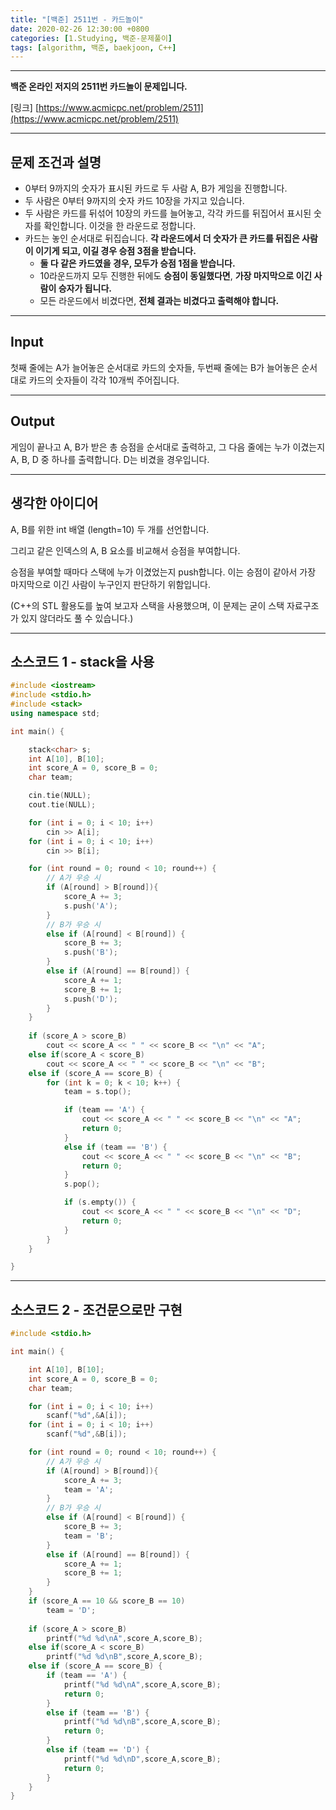 ```yaml
---
title: "[백준] 2511번 - 카드놀이"
date: 2020-02-26 12:30:00 +0800
categories: [1.Studying, 백준-문제풀이]
tags: [algorithm, 백준, baekjoon, C++]
---
```




------

**백준 온라인 저지의 2511번 카드놀이 문제입니다.**

[링크] [https://www.acmicpc.net/problem/2511](https://www.acmicpc.net/problem/2511)

---

## **문제 조건과 설명**

* 0부터 9까지의 숫자가 표시된 카드로 두 사람 A, B가 게임을 진행합니다.
* 두 사람은 0부터 9까지의 숫자 카드 10장을 가지고 있습니다.
* 두 사람은 카드를 뒤섞어 10장의 카드를 늘어놓고, 각각 카드를 뒤집어서 표시된 숫자를 확인합니다. 이것을 한 라운드로 정합니다.
* 카드는 놓인 순서대로 뒤집습니다. **각 라운드에서 더 숫자가 큰 카드를 뒤집은 사람이 이기게 되고, 이길 경우 승점 3점을 받습니다.**
  * **둘 다 같은 카드였을 경우, 모두가 승점 1점을 받습니다.**
  * 10라운드까지 모두 진행한 뒤에도 **승점이 동일했다면**, **가장 마지막으로 이긴 사람이 승자가 됩니다.**
  * 모든 라운드에서 비겼다면, **전체 결과는 비겼다고 출력해야 합니다.**

------




## **Input**

첫째 줄에는 A가 늘어놓은 순서대로 카드의 숫자들, 두번째 줄에는 B가 늘어놓은 순서대로 카드의 숫자들이 각각 10개씩 주어집니다.

------



## **Output**

게임이 끝나고 A, B가 받은 총 승점을 순서대로 출력하고, 그 다음 줄에는 누가 이겼는지 A, B, D 중 하나를 출력합니다. D는 비겼을 경우입니다.

---



## **생각한 아이디어**

A, B를 위한 int 배열 (length=10) 두 개를 선언합니다.

그리고 같은 인덱스의 A, B 요소를 비교해서 승점을 부여합니다.

승점을 부여할 때마다 스택에 누가 이겼었는지 push합니다. 이는 승점이 같아서 가장 마지막으로 이긴 사람이 누구인지 판단하기 위함입니다.

(C++의 STL 활용도를 높여 보고자 스택을 사용했으며, 이 문제는 굳이 스택 자료구조가 있지 않더라도 풀 수 있습니다.)

------

## **소스코드 1 - stack을 사용**

```c++
#include <iostream>
#include <stdio.h>
#include <stack>
using namespace std;

int main() {

	stack<char> s;
	int A[10], B[10];
	int score_A = 0, score_B = 0;
	char team;

	cin.tie(NULL);
	cout.tie(NULL);

	for (int i = 0; i < 10; i++)
		cin >> A[i];
	for (int i = 0; i < 10; i++)
		cin >> B[i];

	for (int round = 0; round < 10; round++) {
		// A가 우승 시
		if (A[round] > B[round]){
			score_A += 3;
			s.push('A');
		}
		// B가 우승 시
		else if (A[round] < B[round]) {
			score_B += 3;
			s.push('B');
		}
		else if (A[round] == B[round]) {
			score_A += 1;
			score_B += 1;
			s.push('D');
		}
	}
	
	if (score_A > score_B)
		cout << score_A << " " << score_B << "\n" << "A";
	else if(score_A < score_B)
		cout << score_A << " " << score_B << "\n" << "B";
	else if (score_A == score_B) {
		for (int k = 0; k < 10; k++) {
			team = s.top();

			if (team == 'A') {
				cout << score_A << " " << score_B << "\n" << "A";
				return 0;
			}
			else if (team == 'B') {
				cout << score_A << " " << score_B << "\n" << "B";
				return 0;
			}
			s.pop();

			if (s.empty()) {
				cout << score_A << " " << score_B << "\n" << "D";
				return 0;
			}
		}
	}

}
```

------

## 소스코드 2 - 조건문으로만 구현

```c++
#include <stdio.h>

int main() {

	int A[10], B[10];
	int score_A = 0, score_B = 0;
	char team;

	for (int i = 0; i < 10; i++)
		scanf("%d",&A[i]);
	for (int i = 0; i < 10; i++)
		scanf("%d",&B[i]);

	for (int round = 0; round < 10; round++) {
		// A가 우승 시
		if (A[round] > B[round]){
			score_A += 3;
			team = 'A';
		}
		// B가 우승 시
		else if (A[round] < B[round]) {
			score_B += 3;
			team = 'B';
		}
		else if (A[round] == B[round]) {
			score_A += 1;
			score_B += 1;
		}
	}
	if (score_A == 10 && score_B == 10)
		team = 'D';
	
	if (score_A > score_B)
		printf("%d %d\nA",score_A,score_B);
	else if(score_A < score_B)
		printf("%d %d\nB",score_A,score_B);
	else if (score_A == score_B) {
		if (team == 'A') {
            printf("%d %d\nA",score_A,score_B);
			return 0;
		}
		else if (team == 'B') {
			printf("%d %d\nB",score_A,score_B);
			return 0;
		}
		else if (team == 'D') {
			printf("%d %d\nD",score_A,score_B);
			return 0;
		}
	}
}
```

